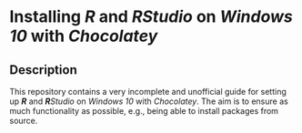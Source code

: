 # Installing ***R*** and ***R****Studio* on *Windows 10* with *Chocolatey*

## Description

This repository contains a very incomplete and unofficial guide for setting up ***R*** and ***R****Studio* on *Windows 10* with *Chocolatey*. The aim is to ensure as much functionality as possible, e.g., being able to install packages from source. 